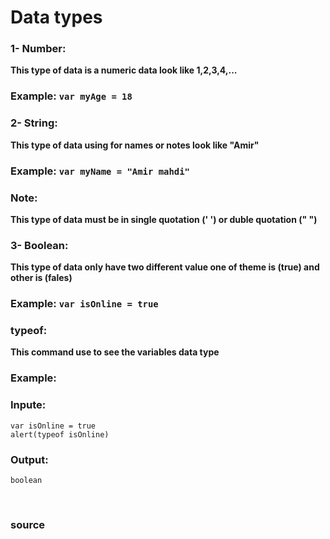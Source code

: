 # Data types


### 1- Number:
 **This type of data is a numeric data look like 1,2,3,4,...**

### Example: `var myAge = 18`

### 2- String:
**This type of data using for names or notes look like "Amir"**

### Example: `var myName = "Amir mahdi"`

### Note: 
**This type of data must be in single quotation (' ') or duble quotation (" ")**

### 3- Boolean:
**This type of data only have two different value one of theme is (true) and other is (fales)**

### Example: `var isOnline = true`

### typeof:
**This command use to see the variables data type**

### Example: 

### Inpute:
```
var isOnline = true 
alert(typeof isOnline)
```

### Output:
```
boolean
```

<br>

### <a href="javascipt.info/types" style="text-decoration: none;"> source </a>

